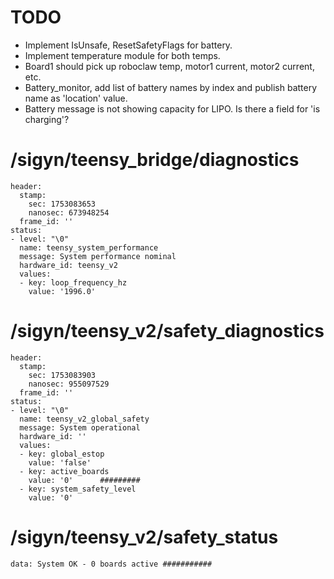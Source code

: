 # TODO
* Implement IsUnsafe, ResetSafetyFlags for battery.
* Implement temperature module for both temps.
* Board1 should pick up roboclaw temp, motor1 current, motor2 current, etc.
* Battery_monitor, add list of battery names by index and publish battery name as 'location' value.
* Battery message is not showing capacity for LIPO. Is there a field for 'is charging'?


# /sigyn/teensy_bridge/diagnostics
```code
header:
  stamp:
    sec: 1753083653
    nanosec: 673948254
  frame_id: ''
status:
- level: "\0"
  name: teensy_system_performance
  message: System performance nominal
  hardware_id: teensy_v2
  values:
  - key: loop_frequency_hz
    value: '1996.0'
```

# /sigyn/teensy_v2/safety_diagnostics 
```code
header:
  stamp:
    sec: 1753083903
    nanosec: 955097529
  frame_id: ''
status:
- level: "\0"
  name: teensy_v2_global_safety
  message: System operational
  hardware_id: ''
  values:
  - key: global_estop
    value: 'false'
  - key: active_boards
    value: '0'      #########
  - key: system_safety_level
    value: '0'
```

# /sigyn/teensy_v2/safety_status 
```code
data: System OK - 0 boards active ###########
```